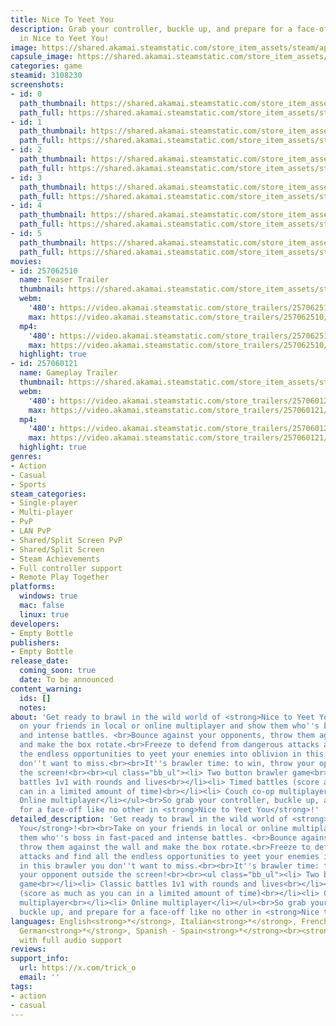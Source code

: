 ```yaml
---
title: Nice To Yeet You
description: Grab your controller, buckle up, and prepare for a face-off like no other
  in Nice to Yeet You!
image: https://shared.akamai.steamstatic.com/store_item_assets/steam/apps/3108230/header.jpg?t=1728311288
capsule_image: https://shared.akamai.steamstatic.com/store_item_assets/steam/apps/3108230/6909182a6699d0ce56f3d4f6ee1fa5f95ddf56b9/capsule_231x87.jpg?t=1728311288
categories: game
steamid: 3108230
screenshots:
- id: 0
  path_thumbnail: https://shared.akamai.steamstatic.com/store_item_assets/steam/apps/3108230/ss_87cc56ee1da35efc45dcbc5a7f1b53a9d3894cb2.600x338.jpg?t=1728311288
  path_full: https://shared.akamai.steamstatic.com/store_item_assets/steam/apps/3108230/ss_87cc56ee1da35efc45dcbc5a7f1b53a9d3894cb2.1920x1080.jpg?t=1728311288
- id: 1
  path_thumbnail: https://shared.akamai.steamstatic.com/store_item_assets/steam/apps/3108230/ss_e768425ffd4c22e64b47512e66ff96130460cbc2.600x338.jpg?t=1728311288
  path_full: https://shared.akamai.steamstatic.com/store_item_assets/steam/apps/3108230/ss_e768425ffd4c22e64b47512e66ff96130460cbc2.1920x1080.jpg?t=1728311288
- id: 2
  path_thumbnail: https://shared.akamai.steamstatic.com/store_item_assets/steam/apps/3108230/ss_aca6aa646f38b2954735dbd19fc5e34e30851258.600x338.jpg?t=1728311288
  path_full: https://shared.akamai.steamstatic.com/store_item_assets/steam/apps/3108230/ss_aca6aa646f38b2954735dbd19fc5e34e30851258.1920x1080.jpg?t=1728311288
- id: 3
  path_thumbnail: https://shared.akamai.steamstatic.com/store_item_assets/steam/apps/3108230/ss_29034412db09fc64dd6c8b3727fb79d82474a5c7.600x338.jpg?t=1728311288
  path_full: https://shared.akamai.steamstatic.com/store_item_assets/steam/apps/3108230/ss_29034412db09fc64dd6c8b3727fb79d82474a5c7.1920x1080.jpg?t=1728311288
- id: 4
  path_thumbnail: https://shared.akamai.steamstatic.com/store_item_assets/steam/apps/3108230/ss_0521988d900e39bc1d037847171e766e37b9b808.600x338.jpg?t=1728311288
  path_full: https://shared.akamai.steamstatic.com/store_item_assets/steam/apps/3108230/ss_0521988d900e39bc1d037847171e766e37b9b808.1920x1080.jpg?t=1728311288
- id: 5
  path_thumbnail: https://shared.akamai.steamstatic.com/store_item_assets/steam/apps/3108230/ss_66a33e788769f2808efc61678a0519b5002ad7a2.600x338.jpg?t=1728311288
  path_full: https://shared.akamai.steamstatic.com/store_item_assets/steam/apps/3108230/ss_66a33e788769f2808efc61678a0519b5002ad7a2.1920x1080.jpg?t=1728311288
movies:
- id: 257062510
  name: Teaser Trailer
  thumbnail: https://shared.akamai.steamstatic.com/store_item_assets/steam/apps/257062510/aca6aa646f38b2954735dbd19fc5e34e30851258/movie_600x337.jpg?t=1728311280
  webm:
    '480': https://video.akamai.steamstatic.com/store_trailers/257062510/movie480_vp9.webm?t=1728311280
    max: https://video.akamai.steamstatic.com/store_trailers/257062510/movie_max_vp9.webm?t=1728311280
  mp4:
    '480': https://video.akamai.steamstatic.com/store_trailers/257062510/movie480.mp4?t=1728311280
    max: https://video.akamai.steamstatic.com/store_trailers/257062510/movie_max.mp4?t=1728311280
  highlight: true
- id: 257060121
  name: Gameplay Trailer
  thumbnail: https://shared.akamai.steamstatic.com/store_item_assets/steam/apps/257060121/aca6aa646f38b2954735dbd19fc5e34e30851258/movie_600x337.jpg?t=1727817034
  webm:
    '480': https://video.akamai.steamstatic.com/store_trailers/257060121/movie480_vp9.webm?t=1727817034
    max: https://video.akamai.steamstatic.com/store_trailers/257060121/movie_max_vp9.webm?t=1727817034
  mp4:
    '480': https://video.akamai.steamstatic.com/store_trailers/257060121/movie480.mp4?t=1727817034
    max: https://video.akamai.steamstatic.com/store_trailers/257060121/movie_max.mp4?t=1727817034
  highlight: true
genres:
- Action
- Casual
- Sports
steam_categories:
- Single-player
- Multi-player
- PvP
- LAN PvP
- Shared/Split Screen PvP
- Shared/Split Screen
- Steam Achievements
- Full controller support
- Remote Play Together
platforms:
  windows: true
  mac: false
  linux: true
developers:
- Empty Bottle
publishers:
- Empty Bottle
release_date:
  coming_soon: true
  date: To be announced
content_warning:
  ids: []
  notes:
about: 'Get ready to brawl in the wild world of <strong>Nice to Yeet You</strong>!<br><br>Take
  on your friends in local or online multiplayer and show them who''s boss in fast-paced
  and intense battles. <br>Bounce against your opponents, throw them against the wall
  and make the box rotate.<br>Freeze to defend from dangerous attacks and find all
  the endless opportunities to yeet your enemies into oblivion in this brawler you
  don''t want to miss.<br><br>It''s brawler time: to win, throw your opponent outside
  the screen!<br><br><ul class="bb_ul"><li> Two button brawler game<br></li><li> Classic
  battles 1v1 with rounds and lives<br></li><li> Timed battles (score as much as you
  can in a limited amount of time)<br></li><li> Couch co-op multiplayer<br></li><li>
  Online multiplayer</li></ul><br>So grab your controller, buckle up, and prepare
  for a face-off like no other in <strong>Nice to Yeet You</strong>!'
detailed_description: 'Get ready to brawl in the wild world of <strong>Nice to Yeet
  You</strong>!<br><br>Take on your friends in local or online multiplayer and show
  them who''s boss in fast-paced and intense battles. <br>Bounce against your opponents,
  throw them against the wall and make the box rotate.<br>Freeze to defend from dangerous
  attacks and find all the endless opportunities to yeet your enemies into oblivion
  in this brawler you don''t want to miss.<br><br>It''s brawler time: to win, throw
  your opponent outside the screen!<br><br><ul class="bb_ul"><li> Two button brawler
  game<br></li><li> Classic battles 1v1 with rounds and lives<br></li><li> Timed battles
  (score as much as you can in a limited amount of time)<br></li><li> Couch co-op
  multiplayer<br></li><li> Online multiplayer</li></ul><br>So grab your controller,
  buckle up, and prepare for a face-off like no other in <strong>Nice to Yeet You</strong>!'
languages: English<strong>*</strong>, Italian<strong>*</strong>, French<strong>*</strong>,
  German<strong>*</strong>, Spanish - Spain<strong>*</strong><br><strong>*</strong>languages
  with full audio support
reviews:
support_info:
  url: https://x.com/trick_o
  email: ''
tags:
- action
- casual
---
```

